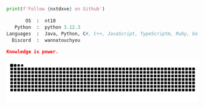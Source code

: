 ```python
print(f'Follow {nxtdxve} on Github')
```

```python
       OS  :  nt10
   Python  :  python 3.12.3
Languages  :  Java, Python, C#, C++, JavaScript, TypeScriptm, Ruby, Go
  Discord  :  wannatouchyou
```

```json
Knowledge is power.
```

<div align="center">
    <a href="https://bit.ly/3Itby9U" target="_blank">
        <picture>
            <source srcset="https://github.com/nxtdxve/nxtdxve/blob/output/github-snake-dark.svg" media="(prefers-color-scheme: dark)">
            <img src="https://github.com/nxtdxve/nxtdxve/blob/output/github-snake.svg" alt="snake">
        </picture>
    </a>
</div>


